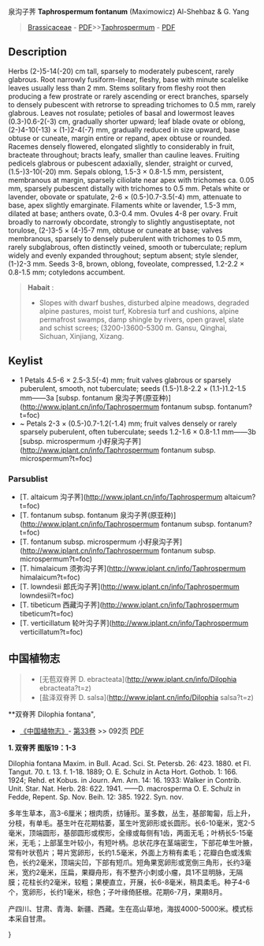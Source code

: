 泉沟子荠 **Taphrospermum fontanum** (Maximowicz) Al-Shehbaz & G. Yang

> [Brassicaceae](http://www.iplant.cn/info/Brassicaceae?t=foc) - [PDF](http://www.iplant.cn/foc/pdf/Brassicaceae.pdf)>>[Taphrospermum](http://www.iplant.cn/info/Taphrospermum?t=foc) - [PDF](http://www.iplant.cn/foc/pdf/Taphrospermum.pdf)

## Description

Herbs (2-)5-14(-20) cm tall, sparsely to moderately pubescent, rarely glabrous. Root narrowly fusiform-linear, fleshy, base with minute scalelike leaves usually less than 2 mm. Stems solitary from fleshy root then producing a few prostrate or rarely ascending or erect branches, sparsely to densely pubescent with retrorse to spreading trichomes to 0.5 mm, rarely glabrous. Leaves not rosulate; petioles of basal and lowermost leaves (0.3-)0.6-2(-3) cm, gradually shorter upward; leaf blade ovate or oblong, (2-)4-10(-13) × (1-)2-4(-7) mm, gradually reduced in size upward, base obtuse or cuneate, margin entire or repand, apex obtuse or rounded. Racemes densely flowered, elongated slightly to considerably in fruit, bracteate throughout; bracts leafy, smaller than cauline leaves. Fruiting pedicels glabrous or pubescent adaxially, slender, straight or curved, (1.5-)3-10(-20) mm. Sepals oblong, 1.5-3 × 0.8-1.5 mm, persistent, membranous at margin, sparsely ciliolate near apex with trichomes ca. 0.05 mm, sparsely pubescent distally with trichomes to 0.5 mm. Petals white or lavender, obovate or spatulate, 2-6 × (0.5-)0.7-3.5(-4) mm, attenuate to base, apex slightly emarginate. Filaments white or lavender, 1.5-3 mm, dilated at base; anthers ovate, 0.3-0.4 mm. Ovules 4-8 per ovary. Fruit broadly to narrowly obcordate, strongly to slightly angustiseptate, not torulose, (2-)3-5 × (4-)5-7 mm, obtuse or cuneate at base; valves membranous, sparsely to densely puberulent with trichomes to 0.5 mm, rarely subglabrous, often distinctly veined, smooth or tuberculate; replum widely and evenly expanded throughout; septum absent; style slender, (1-)2-3 mm. Seeds 3-8, brown, oblong, foveolate, compressed, 1.2-2.2 × 0.8-1.5 mm; cotyledons accumbent.

> **Habait** : 
>* Slopes with dwarf bushes, disturbed alpine meadows, degraded alpine pastures, moist turf, Kobresia turf and cushions, alpine permafrost swamps, damp shingle by rivers, open gravel, slate and schist screes; (3200-)3600-5300 m. Gansu, Qinghai, Sichuan, Xinjiang, Xizang.

## Keylist

* 1 Petals 4.5-6 × 2.5-3.5(-4) mm; fruit valves glabrous or sparsely puberulent, smooth, not tuberculate; seeds (1.5-)1.8-2.2 × (1.1-)1.2-1.5 mm——3a [subsp. fontanum 泉沟子荠(原亚种)](http://www.iplant.cn/info/Taphrospermum fontanum subsp. fontanum?t=foc)
* ~ Petals 2-3 × (0.5-)0.7-1.2(-1.4) mm; fruit valves densely or rarely sparsely puberulent, often tuberculate; seeds 1.2-1.6 × 0.8-1.1 mm——3b [subsp. microspermum 小籽泉沟子荠](http://www.iplant.cn/info/Taphrospermum fontanum subsp. microspermum?t=foc)

### Parsublist

* [T.  altaicum  沟子荠](http://www.iplant.cn/info/Taphrospermum altaicum?t=foc)
* [T.  fontanum subsp. fontanum  泉沟子荠(原亚种)](http://www.iplant.cn/info/Taphrospermum fontanum subsp. fontanum?t=foc)
* [T.  fontanum subsp. microspermum  小籽泉沟子荠](http://www.iplant.cn/info/Taphrospermum fontanum subsp. microspermum?t=foc)
* [T.  himalaicum  须弥沟子荠](http://www.iplant.cn/info/Taphrospermum himalaicum?t=foc)
* [T.  lowndesii  郎氏沟子荠](http://www.iplant.cn/info/Taphrospermum lowndesii?t=foc)
* [T.  tibeticum  西藏沟子荠](http://www.iplant.cn/info/Taphrospermum tibeticum?t=foc)
* [T.  verticillatum  轮叶沟子荠](http://www.iplant.cn/info/Taphrospermum verticillatum?t=foc)

## 中国植物志

> * [无苞双脊荠  D.  ebracteata](http://www.iplant.cn/info/Dilophia ebracteata?t=z)
> * [盐泽双脊荠  D.  salsa](http://www.iplant.cn/info/Dilophia salsa?t=z)

**双脊荠 Dilophia fontana",

* [《中国植物志》](http://www.iplant.cn/frps)- [第33卷](http://www.iplant.cn/frps/vol/33) >> 092页 [PDF](http://www.iplant.cn/frps/pdf/33/092.PDF)

**1. 双脊荠 图版19：1-3**

Dilophia fontana Maxim. in Bull. Acad. Sci. St. Petersb. 26: 423. 1880. et Fl. Tangut. 70. t. 13. f. 1-18. 1889; O. E. Schulz in Acta Hort. Gothob. 1: 166. 1924; Rehd. et Kobus. in Journ. Am. Arn. 14: 16. 1933: Walker in Contrib. Unit. Star. Nat. Herb. 28: 622. 1941. ——D. macrosperma O. E. Schulz in Fedde, Repent. Sp. Nov. Beih. 12: 385. 1922. Syn. nov.

多年生草本，高3-6厘米；根肉质，纺锤形。茎多数，丛生，基部匍匐，后上升，分枝，有单毛。基生叶在花期枯萎，茎生叶宽卵形或长圆形。长6-10毫米，宽2-5毫米，顶端圆形，基部圆形或楔形，全缘或每侧有1齿，两面无毛；叶柄长5-15毫米，无毛；上部茎生叶较小，有短叶柄。总状花序在茎端密生，下部花单生叶腋，常有叶状苞片；萼片宽卵形，长约1.5毫米，外面上方稍有柔毛；花瓣白色或浅紫色，长约2毫米，顶端尖凹，下部有短爪。短角果宽卵形或宽倒三角形，长约3毫米，宽约2毫米，压扁，果瓣舟形，有不整齐小刺或小瘤，具1不显明脉，无隔膜；花柱长约2毫米，较粗；果梗直立，开展，长6-8毫米，稍具柔毛。种子4-6个，宽卵形，长约1毫米，棕色；子叶缘倚胚根。花期6-7月，果期8月。

产四川、甘肃、青海、新疆、西藏。生在高山草地，海拔4000-5000米。模式标本采自甘肃。

}